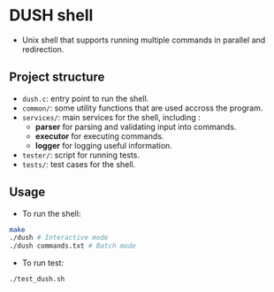 # DUSH shell
- Unix shell that supports running multiple commands in parallel and redirection.

## Project structure
- ```dush.c```: entry point to run the shell.
- ```common/```: some utility functions that are used accross the program.
- ```services/```: main services for the shell, including :
  - **parser** for parsing and validating input into commands.
  - **executor** for executing commands.
  - **logger** for logging useful information.
- ```tester/```: script for running tests.
- ```tests/```: test cases for the shell.

## Usage
- To run the shell:
```bash
make
./dush # Interactive mode
./dush commands.txt # Batch mode
```
- To run test:
```bash
./test_dush.sh
```
